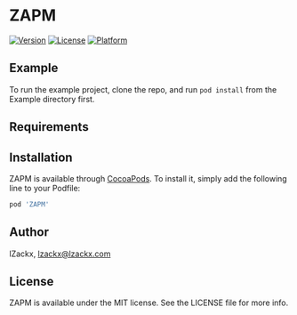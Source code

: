 # ZAPM

[![Version](https://img.shields.io/cocoapods/v/ZAPM.svg?style=flat)](https://cocoapods.org/pods/ZAPM)
[![License](https://img.shields.io/cocoapods/l/ZAPM.svg?style=flat)](https://cocoapods.org/pods/ZAPM)
[![Platform](https://img.shields.io/cocoapods/p/ZAPM.svg?style=flat)](https://cocoapods.org/pods/ZAPM)

## Example

To run the example project, clone the repo, and run `pod install` from the Example directory first.

## Requirements

## Installation

ZAPM is available through [CocoaPods](https://cocoapods.org). To install
it, simply add the following line to your Podfile:

```ruby
pod 'ZAPM'
```

## Author

lZackx, lzackx@lzackx.com

## License

ZAPM is available under the MIT license. See the LICENSE file for more info.
